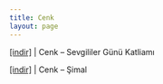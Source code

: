 ```yaml
---
title: Cenk
layout: page
---
```


<a href="https://cloud.mail.ru/public/b89b5736150e/Cenk%20-%20Sevgililer%20G%C3%BCn%C3%BC%20Katliam%C4%B1" target="_blank">[indir]</a>   |   Cenk &#8211; Sevgililer Günü Katliamı

<a href="https://cloud.mail.ru/public/bfcb84382133/Cenk%20-%20%C5%9Eimal" target="_blank">[indir]</a>   |   Cenk &#8211; Şimal